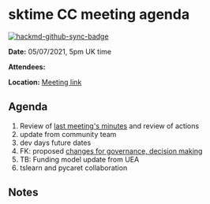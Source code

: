 # sktime CC meeting agenda

[![hackmd-github-sync-badge](https://hackmd.io/y1OcL1QMQLiZjRwVB0t0RQ/badge)](https://hackmd.io/y1OcL1QMQLiZjRwVB0t0RQ)

**Date:** 
05/07/2021, 5pm UK time

**Attendees:** 

**Location:** 
[Meeting link](https://teams.microsoft.com/dl/launcher/launcher.html?url=%2F_%23%2Fl%2Fmeetup-join%2F19%3Ameeting_NmEyMTM3ZDUtNjJjNi00MzBhLWFhOTgtYWQzYjVjMDg0MzMw%40thread.v2%2F0%3Fcontext%3D%257b%2522Tid%2522%253a%25221faf88fe-a998-4c5b-93c9-210a11d9a5c2%2522%252c%2522Oid%2522%253a%252223d931bf-479e-4e7b-a270-88a94a293f44%2522%257d%26anon%3Dtrue&type=meetup-join&deeplinkId=ad0714a4-04b3-445d-b723-c9eccd532b9d&directDl=true&msLaunch=true&enableMobilePage=true&suppressPrompt=true)

## Agenda
1. Review of [last meeting's minutes](https://github.com/sktime/community-council/tree/master/previous_meetings) and review of actions
2. update from community team
3. dev days future dates 
4. FK: proposed [changes for governance, decision making](https://github.com/alan-turing-institute/sktime/pull/1110)
5. TB: Funding model update from UEA
6. tslearn and pycaret collaboration
## Notes

